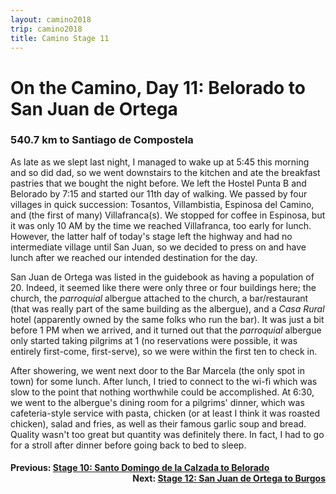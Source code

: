 ```yaml
---
layout: camino2018
trip: camino2018
title: Camino Stage 11
---
```


# On the Camino, Day 11: Belorado to San Juan de Ortega

### 540.7 km to Santiago de Compostela

As late as we slept last night, I managed to wake up at 5:45 this morning and so did dad, so we went downstairs to the kitchen and ate the breakfast pastries that we bought the night before. We left the Hostel Punta B and Belorado by 7:15 and started our 11th day of walking. We passed by four villages in quick succession: Tosantos, Villambistia, Espinosa del Camino, and (the first of many) Villafranca(s). We stopped for coffee in Espinosa, but it was only 10 AM by the time we reached Villafranca, too early for lunch. However, the latter half of today's stage left the highway and had no intermediate village until San Juan, so we decided to press on and have lunch after we reached our intended destination for the day.

San Juan de Ortega was listed in the guidebook as having a population of 20. Indeed, it seemed like there were only three or four buildings here; the church, the *parroquial* albergue attached to the church, a bar/restaurant (that was really part of the same building as the albergue), and a *Casa Rural* hotel (apparently owned by the same folks who run the bar). It was just a bit before 1 PM when we arrived, and it turned out that the *parroquial* albergue only started taking pilgrims at 1 (no reservations were possible, it was entirely first-come, first-serve), so we were within the first ten to check in.

After showering, we went next door to the Bar Marcela (the only spot in town) for some lunch. After lunch, I tried to connect to the wi-fi which was slow to the point that nothing worthwhile could be accomplished. At 6:30, we went to the albergue's dining room for a pilgrims' dinner, which was cafeteria-style service with pasta, chicken (or at least I think it was roasted chicken), salad and fries, as well as their famous garlic soup and bread. Quality wasn't too great but quantity was definitely there. In fact, I had to go for a stroll after dinner before going back to bed to sleep.

<h4><div style="text-align: left; margin-bottom: -20px">Previous: <a href="/2018/09/13/camino10.html">Stage 10: Santo Domingo de la Calzada to Belorado</a></div></h4>
<h4><div style="text-align: right;">Next: <a href="/2018/09/15/camino12.html">Stage 12: San Juan de Ortega to Burgos</a></div></h4>